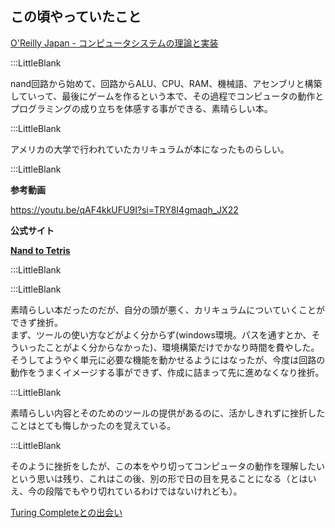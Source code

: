 ## この頃やっていたこと    

[O'Reilly Japan - コンピュータシステムの理論と実装](https://www.oreilly.co.jp/books/9784873117126/)    

:::LittleBlank      

nand回路から始めて、回路からALU、CPU、RAM、機械語、アセンブリと構築していって、最後にゲームを作るという本で、その過程でコンピュータの動作とプログラミングの成り立ちを体感する事ができる、素晴らしい本。    

:::LittleBlank      

アメリカの大学で行われていたカリキュラムが本になったものらしい。    

:::LittleBlank      


**参考動画**  

https://youtu.be/qAF4kkUFU9I?si=TRY8I4gmaqh_JX22

**公式サイト**  

**[Nand to Tetris](https://www.nand2tetris.org/)**  

:::LittleBlank      


:::LittleBlank    

素晴らしい本だったのだが、自分の頭が悪く、カリキュラムについていくことができず挫折。    
まず、ツールの使い方などがよく分からず(windows環境。パスを通すとか、そういったことがよく分からなかった)、環境構築だけでかなり時間を費やした。    
そうしてようやく単元に必要な機能を動かせるようにはなったが、今度は回路の動作をうまくイメージする事ができず、作成に詰まって先に進めなくなり挫折。    

:::LittleBlank      

素晴らしい内容とそのためのツールの提供があるのに、活かしきれずに挫折したことはとても悔しかったのを覚えている。    

:::LittleBlank      

そのように挫折をしたが、この本をやり切ってコンピュータの動作を理解したいという思いは残り、これはこの後、別の形で日の目を見ることになる（とはいえ、今の段階でもやり切れているわけではないけれども）。    

[Turing Completeとの出会い](https://www.kip2.dev/about/history/Turing-complete)    
